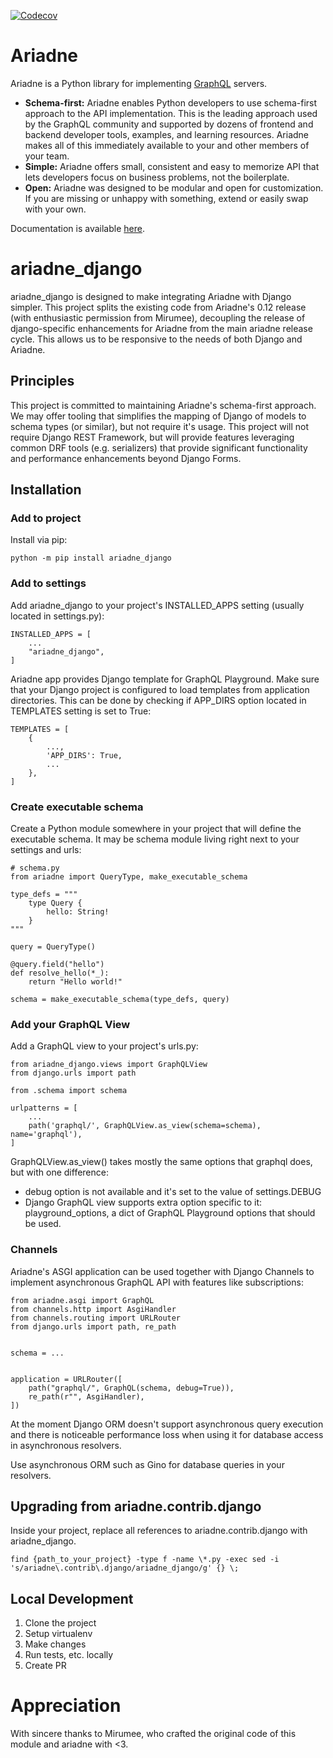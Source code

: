 [![Codecov](https://codecov.io/gh/reset-button/ariadne_django/branch/main/graph/badge.svg)](https://codecov.io/gh/reset-button/ariadne_django)

# Ariadne

Ariadne is a Python library for implementing [GraphQL](http://graphql.github.io/) servers.

- **Schema-first:** Ariadne enables Python developers to use schema-first approach to the API implementation. This is the leading approach used by the GraphQL community and supported by dozens of frontend and backend developer tools, examples, and learning resources. Ariadne makes all of this immediately available to your and other members of your team.
- **Simple:** Ariadne offers small, consistent and easy to memorize API that lets developers focus on business problems, not the boilerplate.
- **Open:** Ariadne was designed to be modular and open for customization. If you are missing or unhappy with something, extend or easily swap with your own.

Documentation is available [here](https://ariadnegraphql.org).

# ariadne_django

ariadne_django is designed to make integrating Ariadne with Django simpler.
This project splits the existing code from Ariadne's 0.12 release (with enthusiastic permission from Mirumee), decoupling the release of django-specific enhancements for Ariadne from the main ariadne release cycle.
This allows us to be responsive to the needs of both Django and Ariadne.

## Principles

This project is committed to maintaining Ariadne's schema-first approach.  We may offer tooling that simplifies the mapping of Django of models to schema types (or similar), but not require it's usage.
This project will not require Django REST Framework, but will provide features leveraging common DRF tools (e.g. serializers) that provide significant functionality and performance enhancements beyond Django Forms.

## Installation

### Add to project

Install via pip:

`python -m pip install ariadne_django`

### Add to settings

Add ariadne_django to your project's INSTALLED_APPS setting (usually located in settings.py):

```
INSTALLED_APPS = [
    ...
    "ariadne_django",
]
```

Ariadne app provides Django template for GraphQL Playground. Make sure that your Django project is configured to load templates from application directories. This can be done by checking if APP_DIRS option located in TEMPLATES setting is set to True:

```
TEMPLATES = [
    {
        ...,
        'APP_DIRS': True,
        ...
    },
]
```

### Create executable schema

Create a Python module somewhere in your project that will define the executable schema. It may be schema module living right next to your settings and urls:

```
# schema.py
from ariadne import QueryType, make_executable_schema

type_defs = """
    type Query {
        hello: String!
    }
"""

query = QueryType()

@query.field("hello")
def resolve_hello(*_):
    return "Hello world!"

schema = make_executable_schema(type_defs, query)
```

### Add your GraphQL View

Add a GraphQL view to your project's urls.py:

```
from ariadne_django.views import GraphQLView
from django.urls import path

from .schema import schema

urlpatterns = [
    ...
    path('graphql/', GraphQLView.as_view(schema=schema), name='graphql'),
]
```

GraphQLView.as_view() takes mostly the same options that graphql does, but with one difference:
- debug option is not available and it's set to the value of settings.DEBUG
- Django GraphQL view supports extra option specific to it: playground_options, a dict of GraphQL Playground options that should be used.


### Channels

Ariadne's ASGI application can be used together with Django Channels to implement asynchronous GraphQL API with features like subscriptions:

```
from ariadne.asgi import GraphQL
from channels.http import AsgiHandler
from channels.routing import URLRouter
from django.urls import path, re_path


schema = ...


application = URLRouter([
    path("graphql/", GraphQL(schema, debug=True)),
    re_path(r"", AsgiHandler),
])
```

At the moment Django ORM doesn't support asynchronous query execution and there is noticeable performance loss when using it for database access in asynchronous resolvers.

Use asynchronous ORM such as Gino for database queries in your resolvers.

## Upgrading from ariadne.contrib.django

Inside your project, replace all references to ariadne.contrib.django with ariadne_django.

```
find {path_to_your_project} -type f -name \*.py -exec sed -i 's/ariadne\.contrib\.django/ariadne_django/g' {} \;
```

## Local Development

1. Clone the project
1. Setup virtualenv
1. Make changes
1. Run tests, etc. locally
1. Create PR

# Appreciation

With sincere thanks to Mirumee, who crafted the original code of this module and ariadne with <3.
